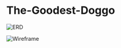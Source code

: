 # The-Goodest-Doggo


![ERD](https://i.imgur.com/U8vSSW8.png)

![Wireframe](https://i.imgur.com/K27Bf8z.jpg)
